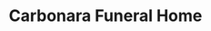 ---
title: "Carbonara Funeral Home"
url: /melrose-park/carbonara-funeral-home/
shop: Bestattungen
---